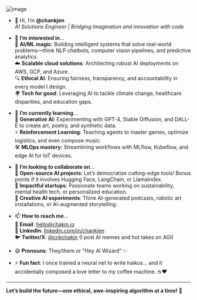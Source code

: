 ![image](https://github.com/user-attachments/assets/22b46cd2-fcb3-427f-b401-eec7b6f094f0)


- 👋 Hi, I’m **@chankjen**  
  *AI Solutions Engineer | Bridging imagination and innovation with code*  

- 👀 **I’m interested in**...  
  🤖 **AI/ML magic**: Building intelligent systems that solve real-world problems—think NLP chatbots, computer vision pipelines, and predictive analytics.  
  ☁️ **Scalable cloud solutions**: Architecting robust AI deployments on AWS, GCP, and Azure.   
  🔍 **Ethical AI**: Ensuring fairness, transparency, and accountability in every model I design.  
  🌍 **Tech for good**: Leveraging AI to tackle climate change, healthcare disparities, and education gaps.  

- 🌱 **I’m currently learning**...  
  🧠 **Generative AI**: Experimenting with GPT-4, Stable Diffusion, and DALL-E to create art, poetry, and synthetic data.  
  ⚡ **Reinforcement Learning**: Teaching agents to master games, optimize logistics, and even compose music.  
  🛠️ **MLOps mastery**: Streamlining workflows with MLflow, Kubeflow, and edge AI for IoT devices.  

- 💞️ **I’m looking to collaborate on**...  
  🚀 **Open-source AI projects**: Let’s democratize cutting-edge tools! Bonus points if it involves Hugging Face, LangChain, or LlamaIndex.  
  🌱 **Impactful startups**: Passionate teams working on sustainability, mental health tech, or personalized education.  
  🤖 **Creative AI experiments**: Think AI-generated podcasts, robotic art installations, or AI-augmented storytelling.  

- 📫 **How to reach me**...  
  📧 **Email**: [hello@chakin.io](charles@powerlearnprojectafrica.org)  
  💼 **LinkedIn**: [linkedin.com/in/chankjen](www.linkedin.com/in/chakin-kim-4a965056)  
  🐦 **Twitter/X**: [@cnkchakin](https://x.com/cnkchakin) (I post AI memes and hot takes on AGI)  

- 😄 **Pronouns**: They/them or "Hey AI Wizard" ✨  

- ⚡ **Fun fact**: I once trained a neural net to write haikus… and it accidentally composed a love letter to my coffee machine. ☕❤️  

---  
**Let’s build the future—one ethical, awe-inspiring algorithm at a time!** 🚀

<!---
chankjen/chankjen is a ✨ special ✨ repository because its `README.md` (this file) appears on your GitHub profile.
You can click the Preview link to take a look at your changes.
--->
